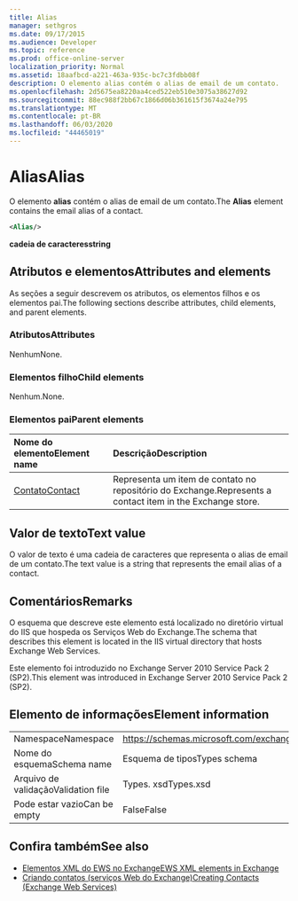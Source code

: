 ```yaml
---
title: Alias
manager: sethgros
ms.date: 09/17/2015
ms.audience: Developer
ms.topic: reference
ms.prod: office-online-server
localization_priority: Normal
ms.assetid: 18aafbcd-a221-463a-935c-bc7c3fdbb08f
description: O elemento alias contém o alias de email de um contato.
ms.openlocfilehash: 2d5675ea8220aa4ced522eb510e3075a38627d92
ms.sourcegitcommit: 88ec988f2bb67c1866d06b361615f3674a24e795
ms.translationtype: MT
ms.contentlocale: pt-BR
ms.lasthandoff: 06/03/2020
ms.locfileid: "44465019"
---
```

# <a name="alias"></a><span data-ttu-id="51842-103">Alias</span><span class="sxs-lookup"><span data-stu-id="51842-103">Alias</span></span>

<span data-ttu-id="51842-104">O elemento **alias** contém o alias de email de um contato.</span><span class="sxs-lookup"><span data-stu-id="51842-104">The **Alias** element contains the email alias of a contact.</span></span> 
  
```XML
<Alias/>
```

 <span data-ttu-id="51842-105">**cadeia de caracteres**</span><span class="sxs-lookup"><span data-stu-id="51842-105">**string**</span></span>
## <a name="attributes-and-elements"></a><span data-ttu-id="51842-106">Atributos e elementos</span><span class="sxs-lookup"><span data-stu-id="51842-106">Attributes and elements</span></span>

<span data-ttu-id="51842-107">As seções a seguir descrevem os atributos, os elementos filhos e os elementos pai.</span><span class="sxs-lookup"><span data-stu-id="51842-107">The following sections describe attributes, child elements, and parent elements.</span></span>
  
### <a name="attributes"></a><span data-ttu-id="51842-108">Atributos</span><span class="sxs-lookup"><span data-stu-id="51842-108">Attributes</span></span>

<span data-ttu-id="51842-109">Nenhum</span><span class="sxs-lookup"><span data-stu-id="51842-109">None.</span></span>
  
### <a name="child-elements"></a><span data-ttu-id="51842-110">Elementos filho</span><span class="sxs-lookup"><span data-stu-id="51842-110">Child elements</span></span>

<span data-ttu-id="51842-111">Nenhum.</span><span class="sxs-lookup"><span data-stu-id="51842-111">None.</span></span>
  
### <a name="parent-elements"></a><span data-ttu-id="51842-112">Elementos pai</span><span class="sxs-lookup"><span data-stu-id="51842-112">Parent elements</span></span>

|<span data-ttu-id="51842-113">**Nome do elemento**</span><span class="sxs-lookup"><span data-stu-id="51842-113">**Element name**</span></span>|<span data-ttu-id="51842-114">**Descrição**</span><span class="sxs-lookup"><span data-stu-id="51842-114">**Description**</span></span>|
|:-----|:-----|
|[<span data-ttu-id="51842-115">Contato</span><span class="sxs-lookup"><span data-stu-id="51842-115">Contact</span></span>](contact.md) <br/> |<span data-ttu-id="51842-116">Representa um item de contato no repositório do Exchange.</span><span class="sxs-lookup"><span data-stu-id="51842-116">Represents a contact item in the Exchange store.</span></span>  <br/> |
   
## <a name="text-value"></a><span data-ttu-id="51842-117">Valor de texto</span><span class="sxs-lookup"><span data-stu-id="51842-117">Text value</span></span>

<span data-ttu-id="51842-118">O valor de texto é uma cadeia de caracteres que representa o alias de email de um contato.</span><span class="sxs-lookup"><span data-stu-id="51842-118">The text value is a string that represents the email alias of a contact.</span></span>
  
## <a name="remarks"></a><span data-ttu-id="51842-119">Comentários</span><span class="sxs-lookup"><span data-stu-id="51842-119">Remarks</span></span>

<span data-ttu-id="51842-120">O esquema que descreve este elemento está localizado no diretório virtual do IIS que hospeda os Serviços Web do Exchange.</span><span class="sxs-lookup"><span data-stu-id="51842-120">The schema that describes this element is located in the IIS virtual directory that hosts Exchange Web Services.</span></span>
  
<span data-ttu-id="51842-121">Este elemento foi introduzido no Exchange Server 2010 Service Pack 2 (SP2).</span><span class="sxs-lookup"><span data-stu-id="51842-121">This element was introduced in Exchange Server 2010 Service Pack 2 (SP2).</span></span>
  
## <a name="element-information"></a><span data-ttu-id="51842-122">Elemento de informações</span><span class="sxs-lookup"><span data-stu-id="51842-122">Element information</span></span>

|||
|:-----|:-----|
|<span data-ttu-id="51842-123">Namespace</span><span class="sxs-lookup"><span data-stu-id="51842-123">Namespace</span></span>  <br/> |https://schemas.microsoft.com/exchange/services/2006/types  <br/> |
|<span data-ttu-id="51842-124">Nome do esquema</span><span class="sxs-lookup"><span data-stu-id="51842-124">Schema name</span></span>  <br/> |<span data-ttu-id="51842-125">Esquema de tipos</span><span class="sxs-lookup"><span data-stu-id="51842-125">Types schema</span></span>  <br/> |
|<span data-ttu-id="51842-126">Arquivo de validação</span><span class="sxs-lookup"><span data-stu-id="51842-126">Validation file</span></span>  <br/> |<span data-ttu-id="51842-127">Types. xsd</span><span class="sxs-lookup"><span data-stu-id="51842-127">Types.xsd</span></span>  <br/> |
|<span data-ttu-id="51842-128">Pode estar vazio</span><span class="sxs-lookup"><span data-stu-id="51842-128">Can be empty</span></span>  <br/> |<span data-ttu-id="51842-129">False</span><span class="sxs-lookup"><span data-stu-id="51842-129">False</span></span>  <br/> |
   
## <a name="see-also"></a><span data-ttu-id="51842-130">Confira também</span><span class="sxs-lookup"><span data-stu-id="51842-130">See also</span></span>

- [<span data-ttu-id="51842-131">Elementos XML do EWS no Exchange</span><span class="sxs-lookup"><span data-stu-id="51842-131">EWS XML elements in Exchange</span></span>](ews-xml-elements-in-exchange.md)
- [<span data-ttu-id="51842-132">Criando contatos (serviços Web do Exchange)</span><span class="sxs-lookup"><span data-stu-id="51842-132">Creating Contacts (Exchange Web Services)</span></span>](https://msdn.microsoft.com/library/4845917e-70d1-481c-bbd7-011ec6571789%28Office.15%29.aspx)

